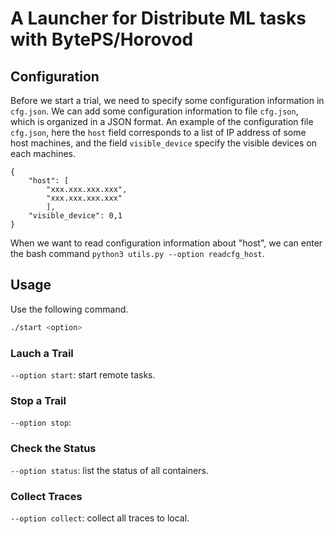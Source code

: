 # A Launcher for Distribute ML tasks with BytePS/Horovod

## Configuration
Before we start a trial, we need to specify some configuration information in `cfg.json`. We can add some configuration information to file `cfg.json`, which is organized in a JSON format. An example of the configuration file `cfg.json`, here the `host` field corresponds to a list of IP address of some host machines, and the field `visible_device` specify the visible devices on each machines.
```
{
	"host": [
		"xxx.xxx.xxx.xxx",
		"xxx.xxx.xxx.xxx"
		],
	"visible_device": 0,1
}
```
When we want to read configuration information about "host", we can enter the bash command `python3 utils.py --option readcfg_host`.

## Usage
Use the following command.
```bash
./start <option>
```

### Lauch a Trail
`--option start`: start remote tasks.

### Stop a Trail
`--option stop`:

### Check the Status
`--option status`: list the status of all containers.

### Collect Traces
`--option collect`: collect all traces to local.


